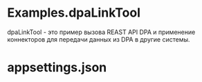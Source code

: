 # Examples.dpaLinkTool

dpaLinkTool - это пример вызова REAST API DPA и применение коннекторов для передачи данных из DPA в другие системы.

# appsettings.json
